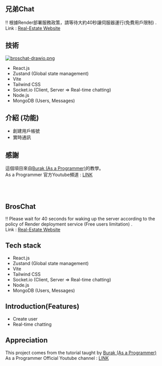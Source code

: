 ## 兄弟Chat
‼️ 根據Render部署服務政策，請等待大約40秒讓伺服器運行(免費用戶限制) .
<br>
Link : <a href="https://broschat.onrender.com" target="_blank">Real-Estate Website</a>

## 技術
[![broschat-drawio.png](https://i.postimg.cc/FRLfR2Kk/broschat-drawio.png)](https://postimg.cc/VrzsZZnz)
- React.js
- Zustand (Global state management)
- Vite
- Tailwind CSS
- Socket.io (Client, Server => Real-time chatting)
- Node.js
- MongoDB (Users, Messages)

## 介紹 (功能)
- 創建用戶帳號
- 實時通訊 

## 感謝
這個項目來自<a href="https://github.com/burakorkmez" target="_blank">Burak (As a Programmer)</a>的教學。
<br>
As a Programmer 官方Youtube頻道 : <a href="https://www.youtube.com/@asaprogrammer_" target="_blank">LINK</a>

<br>
<br>

## BrosChat
‼️ Please wait for 40 seconds for waking up the server according to the policy of Render deployment service (Free users limitation) .
<br>
Link : <a href="https://broschat.onrender.com" target="_blank">Real-Estate Website</a>

## Tech stack
- React.js
- Zustand (Global state management)
- Vite
- Tailwind CSS
- Socket.io (Client, Server => Real-time chatting)
- Node.js
- MongoDB (Users, Messages)

## Introduction(Features)
- Create user
- Real-time chatting

## Appreciation
This project comes from the tutorial taught by <a href="https://github.com/burakorkmez" target="_blank">Burak (As a Programmer)</a>
<br>
As a Programmer Official Youtube channel : <a href="https://www.youtube.com/@asaprogrammer_" target="_blank">LINK</a>
